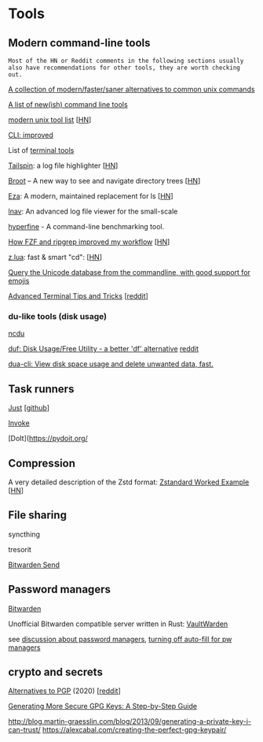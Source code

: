 # Tools

## Modern command-line tools

```{note}
Most of the HN or Reddit comments in the following sections usually also have recommendations for other tools, they are worth checking out.
```

[A collection of modern/faster/saner alternatives to common unix commands](https://github.com/johnalanwoods/maintained-modern-unix)

[A list of new(ish) command line tools](https://jvns.ca/blog/2022/04/12/a-list-of-new-ish--command-line-tools/)

[modern unix tool list](https://notes.billmill.org/computer_usage/cli_tips_and_tools/modern_unix_tool_list.html) [[HN](https://news.ycombinator.com/item?id=41292835)]

[CLI: improved](https://remysharp.com/2018/08/23/cli-improved)

List of [terminal tools](https://terminaltrove.com/)

[Tailspin](https://github.com/bensadeh/tailspin): a log file highlighter [[HN](https://news.ycombinator.com/item?id=38109646)]

[Broot](https://dystroy.org/broot/) – A new way to see and navigate directory trees [[HN](https://news.ycombinator.com/item?id=21998638)]

[Eza](https://github.com/eza-community/eza): A modern, maintained replacement for ls [[HN](https://news.ycombinator.com/item?id=41031112)]

[lnav](https://lnav.org/):  An advanced log file viewer for the small-scale

[hyperfine](https://github.com/sharkdp/hyperfine/) - A command-line benchmarking tool.

[How FZF and ripgrep improved my workflow](https://medium.com/@sidneyliebrand/how-fzf-and-ripgrep-improved-my-workflow-61c7ca212861) [[HN](https://news.ycombinator.com/item?id=20360204)]

[z.lua](https://github.com/skywind3000/z.lua): fast & smart "cd": [[HN](https://news.ycombinator.com/item?id=19077891)]

[Query the Unicode database from the commandline, with good support for emojis](https://github.com/arp242/uni)

[Advanced Terminal Tips and Tricks](https://www.bitsand.cloud/posts/terminal-tips/) [[reddit](https://www.reddit.com/r/programming/comments/1e7qaat/advanced_terminal_tips_and_tricks/)]

### du-like tools (disk usage)

[ncdu](https://dev.yorhel.nl/ncdu)

[duf: Disk Usage/Free Utility - a better 'df' alternative](https://github.com/muesli/duf)
[reddit](https://www.reddit.com/r/programming/comments/j1er6d/duf_is_like_htop_for_disk_usage/)

[dua-cli: View disk space usage and delete unwanted data, fast.](https://github.com/Byron/dua-cli)


## Task runners

[Just](https://just.systems/) [[github](https://github.com/casey/just)]

[Invoke](https://www.pyinvoke.org/)

[DoIt](https://pydoit.org/


## Compression

A very detailed description of the Zstd format: [Zstandard Worked
Example](https://nigeltao.github.io/blog/2022/zstandard-part-1-concepts.html)
\[[HN](https://news.ycombinator.com/item?id=31411714)\]

## File sharing

syncthing

tresorit

[Bitwarden Send](https://bitwarden.com/products/send/)


## Password managers

[Bitwarden](https://bitwarden.com/)

Unofficial Bitwarden compatible server written in Rust:
[VaultWarden](https://github.com/dani-garcia/vaultwarden)

see [discussion about password
managers](https://www.reddit.com/r/crypto/comments/nt7g1u/password_managers/),
[turning off auto-fill for pw
managers](https://reddit.com/r/netsec/comments/ommw21/you_should_turn_off_autofill_in_your_password/)

## crypto and secrets

[Alternatives to
PGP](https://www.cryptologie.net/article/502/alternatives-to-pgp/)
(2020)
\[[reddit](https://www.reddit.com/r/crypto/comments/ggvl2h/alternatives_to_pgp/)\]

[Generating More Secure GPG Keys: A Step-by-Step
Guide](https://spin.atomicobject.com/2013/11/24/secure-gpg-keys-guide/)

<http://blog.martin-graesslin.com/blog/2013/09/generating-a-private-key-i-can-trust/>
<https://alexcabal.com/creating-the-perfect-gpg-keypair/>
